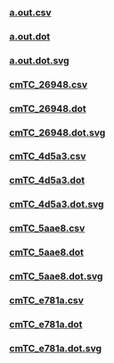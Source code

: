 ### [a.out.csv](a.out.csv)
### [a.out.dot](a.out.dot)
### [a.out.dot.svg](a.out.dot.svg)
### [cmTC_26948.csv](cmTC_26948.csv)
### [cmTC_26948.dot](cmTC_26948.dot)
### [cmTC_26948.dot.svg](cmTC_26948.dot.svg)
### [cmTC_4d5a3.csv](cmTC_4d5a3.csv)
### [cmTC_4d5a3.dot](cmTC_4d5a3.dot)
### [cmTC_4d5a3.dot.svg](cmTC_4d5a3.dot.svg)
### [cmTC_5aae8.csv](cmTC_5aae8.csv)
### [cmTC_5aae8.dot](cmTC_5aae8.dot)
### [cmTC_5aae8.dot.svg](cmTC_5aae8.dot.svg)
### [cmTC_e781a.csv](cmTC_e781a.csv)
### [cmTC_e781a.dot](cmTC_e781a.dot)
### [cmTC_e781a.dot.svg](cmTC_e781a.dot.svg)
